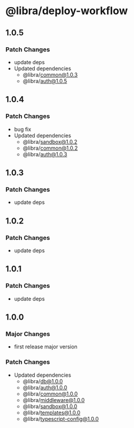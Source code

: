 # @libra/deploy-workflow

## 1.0.5

### Patch Changes

- update deps
- Updated dependencies
  - @libra/common@1.0.3
  - @libra/auth@1.0.5

## 1.0.4

### Patch Changes

- bug fix
- Updated dependencies
  - @libra/sandbox@1.0.2
  - @libra/common@1.0.2
  - @libra/auth@1.0.3

## 1.0.3

### Patch Changes

- update deps

## 1.0.2

### Patch Changes

- update deps

## 1.0.1

### Patch Changes

- update deps

## 1.0.0

### Major Changes

- first release major version

### Patch Changes

- Updated dependencies
  - @libra/db@1.0.0
  - @libra/auth@1.0.0
  - @libra/common@1.0.0
  - @libra/middleware@1.0.0
  - @libra/sandbox@1.0.0
  - @libra/templates@1.0.0
  - @libra/typescript-config@1.0.0
